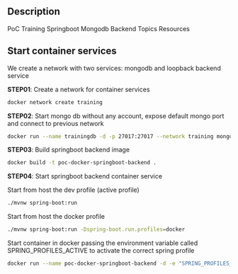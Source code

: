 ## Description
PoC Training Springboot Mongodb Backend Topics Resources

## Start container services

We create a network with two services: mongodb and loopback backend service

**STEP01**: Create a network for container services

```sh
docker network create training
```

**STEP02**: Start mongo db without any account, expose default mongo port and connect to previous network

```sh
docker run --name trainingdb -d -p 27017:27017 --network training mongo
```

**STEP03**: Build springboot backend image

```sh
docker build -t poc-docker-springboot-backend .
```

**STEP04**: Start springboot backend container service

Start from host the dev profile (active profile)
```sh
./mvnw spring-boot:run
```

Start from host the docker profile

```sh
./mvnw spring-boot:run -Dspring-boot.run.profiles=docker
```

Start container in docker passing the environment variable called SPRING_PROFILES_ACTIVE to activate the correct spring profile
```sh
docker run --name poc-docker-springboot-backend -d -e "SPRING_PROFILES_ACTIVE=docker" -p 8080:8080 --network training poc-docker-springboot-backend
```